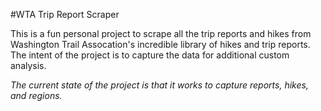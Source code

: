 #WTA Trip Report Scraper

This is a fun personal project to scrape all the trip reports and hikes from Washington Trail Assocation's incredible library of hikes and trip reports. The intent of the project is to capture the data for additional custom analysis.

_The current state of the project is that it works to capture reports, hikes, and regions._ 
